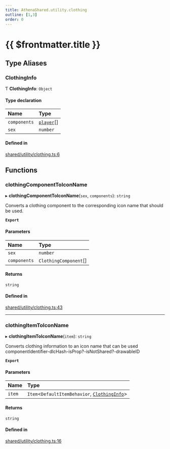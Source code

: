 ```yaml
---
title: AthenaShared.utility.clothing
outline: [1,3]
order: 0
---
```


# {{ $frontmatter.title }}


## Type Aliases

### ClothingInfo

Ƭ **ClothingInfo**: `Object`

#### Type declaration

| Name | Type |
| :------ | :------ |
| `components` | [`player`](server_config.md#player)[] |
| `sex` | `number` |

#### Defined in

[shared/utility/clothing.ts:6](https://github.com/Stuyk/altv-athena/blob/627294b/src/core/shared/utility/clothing.ts#L6)

## Functions

### clothingComponentToIconName

▸ **clothingComponentToIconName**(`sex`, `components`): `string`

Converts a clothing component to the corresponding icon name that should be used.

**`Export`**

#### Parameters

| Name | Type |
| :------ | :------ |
| `sex` | `number` |
| `components` | `ClothingComponent`[] |

#### Returns

`string`

#### Defined in

[shared/utility/clothing.ts:43](https://github.com/Stuyk/altv-athena/blob/627294b/src/core/shared/utility/clothing.ts#L43)

___

### clothingItemToIconName

▸ **clothingItemToIconName**(`item`): `string`

Converts clothing information to an icon name that can be used
componentIdentifier-dlcHash-isProp?-isNotShared?-drawableID

**`Export`**

#### Parameters

| Name | Type |
| :------ | :------ |
| `item` | `Item`<`DefaultItemBehavior`, [`ClothingInfo`](shared_utility_clothing.md#ClothingInfo)\> |

#### Returns

`string`

#### Defined in

[shared/utility/clothing.ts:16](https://github.com/Stuyk/altv-athena/blob/627294b/src/core/shared/utility/clothing.ts#L16)
